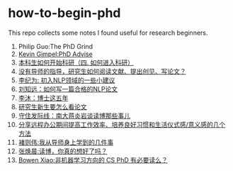 # how-to-begin-phd

This repo collects some notes I found useful for research beginners. 

1. Philip Guo:The PhD Grind
2. [Kevin Gimpel:PhD Advise](https://home.ttic.edu/~kgimpel/etc/phd-advice.pdf)
3. [本科生如何开始科研（四. 如何进入科研）](https://zhuanlan.zhihu.com/p/40178338)
4. [没有导师的指导，研究生如何阅读文献、提出创见、写论文？](https://www.zhihu.com/question/23647187/answer/568803695)
5. [李纪为: 初入NLP领域的一些小建议](https://zhuanlan.zhihu.com/p/59184256)
6. [刘知远：如何写一篇合格的NLP论文](https://www.jiqizhixin.com/articles/19031101)
7. [李沐：博士这五年](https://zhuanlan.zhihu.com/p/25099638)
8. [研究生新生要怎么看论文](https://www.zhihu.com/question/304334959/answer/576588856)
9. [守住发际线：南大蒋炎岩谈读博那些事儿](https://mp.weixin.qq.com/s/S2JqnglvLP5-dpPmU-BNZA)
10. [分享远程办公期间提高工作效率、培养良好习惯和生活仪式感/意义感的几个方法](https://www.1point3acres.com/bbs/thread-664370-1-1.html)
11. [褚则伟:我从导师身上学到的几件事](https://zhuanlan.zhihu.com/p/242592577)
12. [张焕晨:读博，你真的想好了吗？](https://zhuanlan.zhihu.com/p/372884253)
13. [Bowen Xiao:非机器学习方向的 CS PhD 有必要读么？](https://www.zhihu.com/question/307580157/answer/1783828492)

